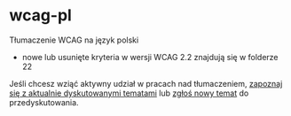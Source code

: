 # wcag-pl
Tłumaczenie WCAG na język polski

- nowe lub usunięte kryteria w wersji WCAG 2.2 znajdują się w folderze 22

Jeśli chcesz wziąć aktywny udział w pracach nad tłumaczeniem, [zapoznaj się z aktualnie dyskutowanymi tematami](https://github.com/rotnicki/wcag-pl/issues) lub [zgłoś nowy temat](https://github.com/rotnicki/wcag-pl/issues/new) do przedyskutowania.
